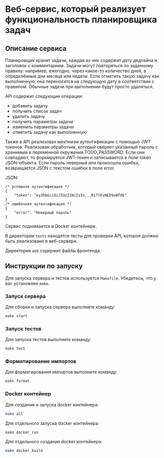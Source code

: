 # Веб-сервис, который реализует функциональность планировщика задач

## Описание сервиса

Планировщик хранит задачи, каждая из них содержит дату дедлайна и заголовок с комментарием. Задачи могут повторяться по заданному правилу: например, ежегодно, через какое-то количество дней, в определённые дни месяца или недели. Если отметить такую задачу как выполненную, она переносится на следующую дату в соответствии с правилом. Обычные задачи при выполнении будут просто удаляться. 

API содержит следующие операции:
- добавить задачу
- получить список задач
- удалить задачу
- получить параметры задачи
- изменить параметры задачи
- отметить задачу как выполненную

Также в API реализован мехпнизм аутентификации с помощью JWT токенов. Реализован обработчик, который сверяет указанный пароль с хранимым в переменной окружения TODO_PASSWORD. Если они совпадают, то формируется JWT-токен и записывается в поле token JSON-объекта. Если пароль неверный или произошла ошибка, возвращается JSON c текстом ошибки в поле error. 

JSON:
```
/* успешная аутентификация */
{
    "token": "eyJhbGciOiJIUzI1NiIsIn...RiTtFvNED9xWfOE"
}
/* ошибочная аутентификация */
{
    "error": "Неверный пароль"
} 
```

Сервис поднимается в Docker контейнере.

В директории `tests` находятся тесты для проверки API, которое должно быть реализовано в веб-сервере.

Директория `web` содержит файлы фронтенда.

## Инструкции по запуску

Для запуска сервера и тестов используется `Makefile`. Убедитесь, что у вас установлен `make`.

### Запуск сервера

Для сборки и запуска сервера выполните команду:

```sh
make start
```

### Запуск тестов

Для запуска тестов выполните команду:

```sh
make test
```

### Форматирование импортов

Для форматирования импортов выполните команду:

```sh
make format
```

### Docker контейнер

Для создания и запуска docker контейнера:

```sh
make all
```

Для отдельного запуска docker контейнера:

```sh
make docker_run
```

Для отдельного создания docker контейнера:

```sh
make docker_build
```

